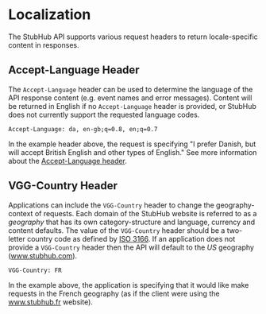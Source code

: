 # Localization

The StubHub API supports various request headers to return locale-specific
content in responses.

## Accept-Language Header

The `Accept-Language` header can be used to determine the language of the API
response content (e.g. event names and error messages). Content will be returned
in English if no `Accept-Language` header is provided, or StubHub does not
currently support the requested language codes.

`Accept-Language: da, en-gb;q=0.8, en;q=0.7`

In the example header above, the request is specifying "I prefer Danish, but
will accept British English and other types of English." See more information
about the [Accept-Language header][acceptlang].

[acceptlang]: http://www.w3.org/Protocols/rfc2616/rfc2616-sec14.html#sec14.4

## VGG-Country Header

Applications can include the `VGG-Country` header to change the
geography-context of requests. Each domain of the StubHub website is referred to
as a _geography_ that has its own category-structure and language, currency and
content defaults. The value of the `VGG-Country` header should be a two-letter
country code as defined by [ISO 3166][iso3166]. If an application does not
provide a `VGG-Country` header then the API will default to the _US_ geography
(www.stubhub.com).

[iso3166]: http://en.wikipedia.org/wiki/ISO_3166-1

`VGG-Country: FR`

In the example above, the application is specifying that it would like make
requests in the French geography (as if the client were using the www.stubhub.fr
website).
